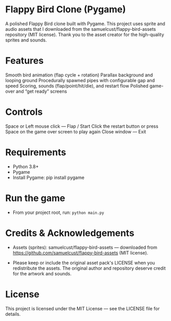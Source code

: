 # Flappy Bird Clone (Pygame)

A polished Flappy Bird clone built with Pygame.
This project uses sprite and audio assets that I downloaded from the samuelcust/flappy-bird-assets repository (MIT license). Thank you to the asset creator for the high-quality sprites and sounds.

# Features
Smooth bird animation (flap cycle + rotation)
Parallax background and looping ground
Procedurally spawned pipes with configurable gap and speed
Scoring, sounds (flap/point/hit/die), and restart flow
Polished game-over and “get ready” screens

# Controls
Space or Left mouse click — Flap / Start
Click the restart button or press Space on the game over screen to play again
Close window — Exit

# Requirements
- Python 3.8+
- Pygame
- Install Pygame:
pip install pygame

# Run the game
- From your project root, run:
<code>python main.py</code>

# Credits & Acknowledgements
- Assets (sprites): samuelcust/flappy-bird-assets — downloaded from https://github.com/samuelcust/flappy-bird-assets (MIT license).

- Please keep or include the original asset pack's LICENSE when you redistribute the assets. The original author and repository deserve credit for the artwork and sounds. 

# License
This project is licensed under the MIT License — see the LICENSE file for details.
